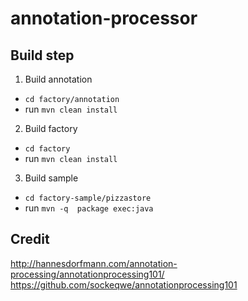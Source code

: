 # annotation-processor


## Build step
1. Build annotation
- `cd factory/annotation`
- run `mvn clean install`

2. Build factory
- `cd factory`
- run `mvn clean install`

3. Build sample
- `cd factory-sample/pizzastore`
- run `mvn -q  package exec:java`



## Credit

http://hannesdorfmann.com/annotation-processing/annotationprocessing101/
https://github.com/sockeqwe/annotationprocessing101
